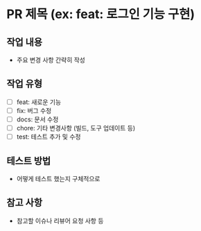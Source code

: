 # PR 제목 (ex: feat: 로그인 기능 구현)

## 작업 내용

- 주요 변경 사항 간략히 작성

## 작업 유형

- [ ] feat: 새로운 기능
- [ ] fix: 버그 수정
- [ ] docs: 문서 수정
- [ ] chore: 기타 변경사항 (빌드, 도구 업데이트 등)
- [ ] test: 테스트 추가 및 수정

## 테스트 방법

- 어떻게 테스트 했는지 구체적으로

## 참고 사항

- 참고할 이슈나 리뷰어 요청 사항 등
